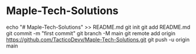 # Maple-Tech-Solutions
echo "# Maple-Tech-Solutions" >> README.md
git init
git add README.md
git commit -m "first commit"
git branch -M main
git remote add origin https://github.com/TacticoDevv/Maple-Tech-Solutions.git
git push -u origin main
